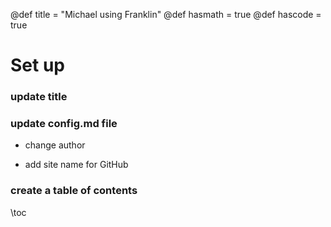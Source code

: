 @def title = "Michael using Franklin"
@def hasmath = true
@def hascode = true

# Set up
### update title
### update config.md file

* change author

* add site name for GitHub

### create a table of contents 
\toc

<!-- # Franklin syntax sandbox

This page is meant as a sandbox for Franklin Syntax so that you can quickly practice or experience things.

## Sandbox

Write whatever you want here to practice Franklin Syntax:

```julia:./ex1
using LinearAlgebra, Random
Random.seed!(135)
a, b = randn(50), randn(50)
println(dot(a, b))
println(sum(ai * bi for (ai, bi) ∈ zip(a, b)))
```

\output{./ex1}

(yet another example that floating point arithmetics can be complicated).

$$ \forall x \in \R:\quad \scal{x, x} \ge 0 $$

\newcommand{\E}{\mathbb E}

Surely some people remember the ordering, but I always forget:

$$ \varphi(\E[X]) \le \E[\varphi(X)] $$

for $\varphi$ convex. -->

